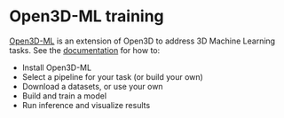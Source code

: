 # Open3D-ML training

[Open3D-ML](https://github.com/intel-isl/Open3D-ML/) is an extension of Open3D to address 3D Machine Learning tasks.
See the [documentation](https://github.com/intel-isl/Open3D-ML/README.md) for how to:

-  Install Open3D-ML
-  Select a pipeline for your task (or build your own)
-  Download a datasets, or use your own
-  Build and train a model
-  Run inference and visualize results
